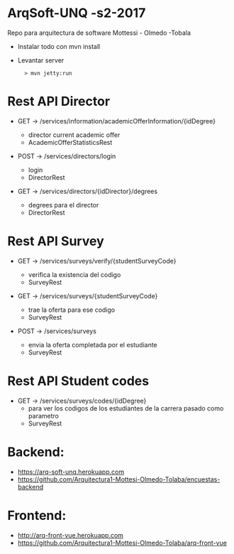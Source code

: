 # ArqSoft-UNQ -s2-2017
Repo para arquitectura de software Mottessi - Olmedo -Tobala

* Instalar todo con mvn install
* Levantar server

		> mvn jetty:run

# Rest API Director

* GET -> /services/information/academicOfferInformation/{idDegree}
	- director current academic offer
	- AcademicOfferStatisticsRest

* POST -> /services/directors/login
	- login
	- DirectorRest

* GET -> /services/directors/{idDirector}/degrees
	- degrees para el director
	- DirectorRest

# Rest API Survey

* GET -> /services/surveys/verify/{studentSurveyCode}
	- verifica la existencia del codigo
	- SurveyRest

* GET -> /services/surveys/{studentSurveyCode}
	- trae la oferta para ese codigo
	- SurveyRest

* POST -> /services/surveys
	- envia la oferta completada por el estudiante
	- SurveyRest

# Rest API Student codes

* GET -> /services/surveys/codes/{idDegree}
	- para ver los codigos de los estudiantes de la carrera pasado como parametro
	- SurveyRest


# Backend:
* https://arq-soft-unq.herokuapp.com
* https://github.com/Arquitectura1-Mottesi-Olmedo-Tolaba/encuestas-backend

# Frontend:
* http://arq-front-vue.herokuapp.com
* https://github.com/Arquitectura1-Mottesi-Olmedo-Tolaba/arq-front-vue
